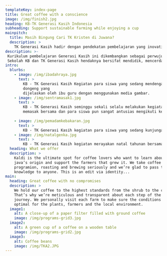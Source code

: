 ```yaml
---
templateKey: index-page
title: Great coffee with a conscience
image: /img/finish2.jpg
heading: KB-TK Generasi Kasih Indonesia
subheading: Support sustainable farming while enjoying a cup
mainpitch:
  title: Masih Bingung Cari TK Kristen di Juwana?
  description: >
    TK Generasi Kasih hadir dengan pendekatan pembelajaran yang inovatif dan penuh kasih sayang, dan menjadi tempat belajar yang menyenangkan dan kreatif bagi anak-anak. Bergabunglah dengan kami untuk menciptakan fondasi pendidikan yang kokoh bagi masa depan cerah anak Anda.
description: >-
 Kurikulum pembelajaran Generasi Kasih ini dikembangkan sebagai perwujudan dan kurikulum Pendidikan Anak Usia Dini. Kurikulum ini disusun oleh satu Tim Penyusun terdiri atas Kepala Sekolah, Guru, Pembina, Yayasan Generasi Kasih Indonesia, Majelis Jemaat GKI Juwana.
 Sekolah KB dan TK Generasi Kasih hendaknya bersifat mendidik, mencerdaskan, membangkitkan aktivitas dan kreativitas anak, efektif, demokratis, menantang, menyenangkan, dan mengasyikkan.
intro:
  blurbs:
    - image: /img/ibadahraya.jpg
      text: >
        KB - TK Generasi Kasih Kegiatan para siswa yang sedang mendengarkan cerita 
        dongeng yang 
        dijelaskan oleh ibu guru dengan menggunakan media gambar.
    - image: /img/sentramasak1.jpg
      text: >
        KB - TK Generasi Kasih seminggu sekali selalu melakukan kegiatan 
        memasak bersama dan para siswa pun sangat antusias mengikuti kegiatan memasak tersebut.
        
    - image: /img/pemadamkebakaran.jpg
      text: >
        KB - TK Generasi Kasih kegiatan para siswa yang sedang kunjungan markas pemadam kebarakan untuk mempelajari langkah - langkah saat terjadi bencana kebakaran.
    - image: /img/natalgenka.jpg
      text: >
        KB - TK Generasi Kasih kegiatan merayakan natal tahunan bersama setiap setahun sekali
  heading: What we offer
  description: >
    Kaldi is the ultimate spot for coffee lovers who want to learn about their
    java’s origin and support the farmers that grew it. We take coffee
    programion, roasting and brewing seriously and we’re glad to pass that
    knowledge to anyone. This is an edit via identity...
main:
  heading: Great coffee with no compromises
  description: >
    We hold our coffee to the highest standards from the shrub to the cup.
    That’s why we’re meticulous and transparent about each step of the coffee’s
    journey. We personally visit each farm to make sure the conditions are
    optimal for the plants, farmers and the local environment.
  image1:
    alt: A close-up of a paper filter filled with ground coffee
    image: /img/programs-grid3.jpg
  image2:
    alt: A green cup of a coffee on a wooden table
    image: /img/programs-grid2.jpg
  image3:
    alt: Coffee beans
    image: /img/TKA2.JPG
---
```


